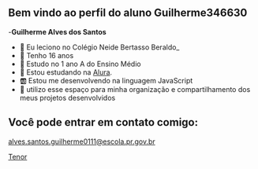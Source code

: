 ## Bem vindo ao perfil do aluno Guilherme346630

-**Guilherme Alves dos Santos**
- 📘 Eu leciono no Colégio Neide Bertasso Beraldo_
- 🥇 Tenho 16 anos
- 📖 Estudo no 1 ano A do Ensino Médio
- 📑 Estou estudando na [Alura](https:www.alura.com.br).
- 🆎 Estou me desenvolvendo na linguagem JavaScript
- 🎱 utilizo esse espaço para minha organização e compartilhamento dos meus projetos desenvolvidos


## Você pode entrar em contato comigo:
  alves.santos.guilherme0111@escola.pr.gov.br

[Tenor](https://tenor.com/pt-BR/view/thank-you-thanks-thank-you-thank-you-thank-you-very-much-thank-you-so-much-gif-20460934)
